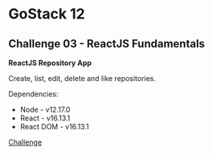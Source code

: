 # GoStack 12
## Challenge 03 - ReactJS Fundamentals

**ReactJS Repository App**

Create, list, edit, delete and like repositories.

Dependencies:

* Node - v12.17.0
* React - v16.13.1
* React DOM - v16.13.1

[Challenge](https://github.com/Rocketseat/bootcamp-gostack-desafios/tree/master/desafio-conceitos-reactjs)
